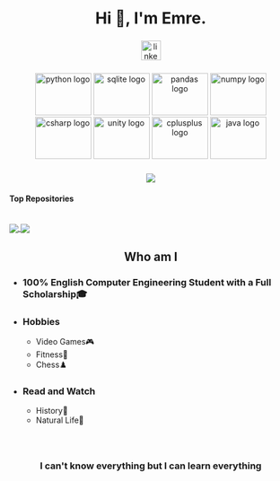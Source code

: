 <h1 align="center">Hi 👋, I'm Emre.</h1>

###

<div align="center">
  <a href="https://www.linkedin.com/in/mehmet-emre-kayacan-5a4556254/" target="_blank">
    <img src="https://img.shields.io/static/v1?message=LinkedIn&logo=linkedin&label=&color=0077B5&logoColor=white&labelColor=&style=for-the-badge" height="35" alt="linkedin logo"  />
  </a>
</div>

###

<div align="center">
  <img src="https://cdn.jsdelivr.net/gh/devicons/devicon/icons/python/python-original-wordmark.svg" height="75" width="100" alt="python logo"  />
  <img src="https://cdn.jsdelivr.net/gh/devicons/devicon/icons/sqlite/sqlite-original-wordmark.svg" height="75" width="100" alt="sqlite logo"  />
  <img src="https://cdn.jsdelivr.net/gh/devicons/devicon/icons/pandas/pandas-original-wordmark.svg" height="75" width="100" alt="pandas logo"  />
  <img src="https://cdn.jsdelivr.net/gh/devicons/devicon/icons/numpy/numpy-original-wordmark.svg" height="75" width="100" alt="numpy logo"  />
  <img src="https://cdn.jsdelivr.net/gh/devicons/devicon/icons/csharp/csharp-original.svg" height="75" width="100" alt="csharp logo"  />
  <img src="https://cdn.jsdelivr.net/gh/devicons/devicon/icons/unity/unity-original-wordmark.svg" height="75" width="100" alt="unity logo"  />
  <img src="https://cdn.jsdelivr.net/gh/devicons/devicon/icons/cplusplus/cplusplus-original.svg" height="75" width="100" alt="cplusplus logo"  />
  <img src="https://cdn.jsdelivr.net/gh/devicons/devicon/icons/java/java-original-wordmark.svg" height="75" width="100" alt="java logo"  />
</div>

###

<div align="center">
  <img align="center" src="https://github-readme-stats.vercel.app/api/top-langs/?username=mehmetemrekayacan&layout=compact&theme=highcontrast&hide_border=true" />
</div>

#### Top Repositories
<br> 

<a href="https://github.com/mehmetemrekayacan/BlackJack-GUI">
  <img align="center" src="https://github-readme-stats.vercel.app/api/pin/?username=mehmetemrekayacan&repo=BlackJack-GUI&theme=highcontrast" />
</a>
<a href="https://github.com/mehmetemrekayacan/Turkey-cities-finder-game">
  <img align="center" src="https://github-readme-stats.vercel.app/api/pin/?username=mehmetemrekayacan&repo=Turkey-cities-finder-game&theme=highcontrast" />
</a>

##

<h2 align="center">Who am I</h2>
<ul>
  <li>
    <h3>100% English Computer Engineering Student with a Full Scholarship🎓</h3>
  </li>
  <li>
    <h3>Hobbies</h3>
    <ul>
      <li>Video Games🎮</li>
      <li>Fitness💪</li>
      <li>Chess♟️</li>
    </ul>
  </li>
  <li>
    <h3>Read and Watch</h3>
    <ul>
      <li>History📜</li>
      <li>Natural Life🦁</li>
    </ul>
  </li>
</ul>

###
<br> 

<h3 align="center">I can't know everything but I can learn everything</h3>





